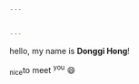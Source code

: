 ```yaml
---


---
```


<p>hello, my name is <strong>Donggi Hong</strong>!</p>
<p><sub>nice</sub>to meet <sup>you</sup> 😄</p>

